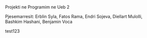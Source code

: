 Projekti ne Programim ne Ueb 2

Pjesemarresit:
Erblin Syla,
Fatos Rama,
Endri Sojeva,
Diellart Mulolli,
Bashkim Hashani,
Benjamin Voca


test123